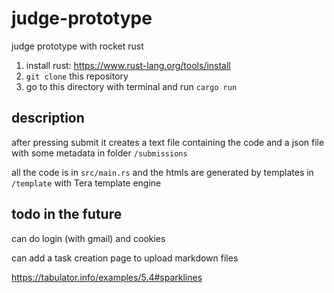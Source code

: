 # judge-prototype
judge prototype with rocket rust 

1. install rust: https://www.rust-lang.org/tools/install
2. `git clone` this repository
3. go to this directory with terminal and run `cargo run`

## description
after pressing submit it creates a text file containing the code and a json file with some metadata in folder `/submissions`

all the code is in `src/main.rs` and the htmls are generated by templates in `/template` with Tera template engine

## todo in the future
can do login (with gmail) and cookies

can add a task creation page to upload markdown files

https://tabulator.info/examples/5.4#sparklines
